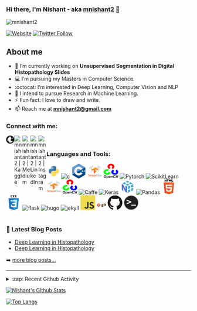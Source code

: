 ### Hi there, I'm Nishant - aka [mnishant2][website] :raising_hand:
<p align="left"> <img src="https://komarev.com/ghpvc/?username=mnishant2" alt="mnishant2" /> </p>

[![Website](https://img.shields.io/website?label=codeSTACKr.com&style=for-the-badge&url=https%3A%2F%2Fcodestackr.com)](https://codestackr.com)
[![Twitter Follow](https://img.shields.io/twitter/follow/codeSTACKr?color=1DA1F2&logo=twitter&style=for-the-badge)](https://twitter.com/intent/follow?original_referer=https%3A%2F%2Fgithub.com%2FcodeSTACKr&screen_name=codeSTACKr)

## About me

- 🔭 I’m currently working on **Unsupervised Segmentation in Digital Histopathology Slides**    
- :computer: I’m pursuing my Masters in Computer Science. 
- :octocat: I’m interested in Deep Learning, Computer Vision and NLP
- :book: I intend to  pursue Research in Machine Learning.
- ⚡ Fun fact: I love to draw and write.
- 📫 Reach me at **mnishant2@gmail.com**

### Connect with me:

[<img align="left" alt="mnishant2.github.io" width="22px" src="https://raw.githubusercontent.com/iconic/open-iconic/master/svg/globe.svg" />][website]
[<img align="left" alt="mnishant2 | Kaggle" width="22px" src="https://cdn.jsdelivr.net/npm/simple-icons@v3/icons/kaggle.svg" />][kaggle]
[<img align="left" alt="mnishant2 | Medium" width="22px" src="https://cdn.jsdelivr.net/npm/simple-icons@v3/icons/medium.svg" />][medium]
[<img align="left" alt="mnishant2 | LinkedIn" width="22px" src="https://cdn.jsdelivr.net/npm/simple-icons@v3/icons/linkedin.svg" />][linkedin]
[<img align="left" alt="mnishant2 | Instagram" width="22px" src="https://cdn.jsdelivr.net/npm/simple-icons@v3/icons/instagram.svg" />][instagram]

<br />

### Languages and Tools:

<img align="left" alt="Python" width="40" height="40" src="https://raw.githubusercontent.com/github/explore/80688e429a7d4ef2fca1e82350fe8e3517d3494d/topics/python/python.png" />
<img src="https://devicons.github.io/devicon/devicon.git/icons/c/c-original.svg" alt="c" width="40" height="40"/>
<img alt="C++" width="40" height="40" src="https://raw.githubusercontent.com/github/explore/80688e429a7d4ef2fca1e82350fe8e3517d3494d/topics/cpp/cpp.png" />
<img alt="Tensorflow" width="40" height="40" src="https://raw.githubusercontent.com/github/explore/80688e429a7d4ef2fca1e82350fe8e3517d3494d/topics/tensorflow/tensorflow.png" />
<img alt="OpenCV" width="40" height="40" src="https://raw.githubusercontent.com/github/explore/80688e429a7d4ef2fca1e82350fe8e3517d3494d/topics/opencv/opencv.png" />
<img alt="Pytorch" width="40" height="40" src="https://pytorch.org/assets/images/pytorch-logo.png" />
<img alt="ScikitLearn" width="40" height="40" src="https://github.com/scikit-learn/scikit-learn/raw/master/doc/logos/scikit-learn-logo.png" />
<img alt="Tensorflow" width="40" height="40" src="https://raw.githubusercontent.com/github/explore/80688e429a7d4ef2fca1e82350fe8e3517d3494d/topics/tensorflow/tensorflow.png" />
<img alt="OpenCV" width="40" height="40" src="https://raw.githubusercontent.com/github/explore/80688e429a7d4ef2fca1e82350fe8e3517d3494d/topics/opencv/opencv.png" />
<img alt="Caffe" width="40" height="40" src="https://caffe2.ai/static/logo.svg" />
<img alt="Keras" width="40" height="40" src="https://github.com/valohai/ml-logos/blob/master/keras.svg" />
<img alt="Numpy" width="40" height="40" src="https://github.com/valohai/ml-logos/blob/master/numpy.svg" />
<img alt="Pandas" width="40" height="40" src="https://camo.githubusercontent.com/5cb734f6fc37f645dc900e35559c60d91cc6b550/68747470733a2f2f6465762e70616e6461732e696f2f7374617469632f696d672f70616e6461732e737667" />
<img alt="HTML5" width="40" height="40" src="https://raw.githubusercontent.com/github/explore/80688e429a7d4ef2fca1e82350fe8e3517d3494d/topics/html/html.png" />
<img alt="CSS3" width="40" height="40" src="https://raw.githubusercontent.com/github/explore/80688e429a7d4ef2fca1e82350fe8e3517d3494d/topics/css/css.png" />
<img src="https://www.vectorlogo.zone/logos/pocoo_flask/pocoo_flask-icon.svg" alt="flask" width="40" height="40"/> 
<img src="https://api.iconify.design/logos-hugo.svg" alt="hugo" width="40" height="40"/>
<img src="https://www.vectorlogo.zone/logos/jekyllrb/jekyllrb-icon.svg" alt="jekyll" width="40" height="40"/>
<img alt="JavaScript" width="40" height="40" src="https://raw.githubusercontent.com/github/explore/80688e429a7d4ef2fca1e82350fe8e3517d3494d/topics/javascript/javascript.png" />
<img alt="Git" width="26px" src="https://raw.githubusercontent.com/github/explore/80688e429a7d4ef2fca1e82350fe8e3517d3494d/topics/git/git.png" />
<img alt="GitHub" width="40" height="40" src="https://raw.githubusercontent.com/github/explore/78df643247d429f6cc873026c0622819ad797942/topics/github/github.png" />
<img alt="Terminal" width="40" height="40" src="https://raw.githubusercontent.com/github/explore/80688e429a7d4ef2fca1e82350fe8e3517d3494d/topics/terminal/terminal.png" />

<br />
<br />

### 📕 Latest Blog Posts

<!-- BLOG-POST-LIST:START -->
- [Deep Learning in Histopathology](https://towardsdatascience.com/deep-learning-in-histopathology-35c0294d38eb?source=rss-b98f92d08bfc------2)
- [Deep Learning in Histopathology](https://medium.com/swlh/deep-learning-in-histopathology-c104478c00cd?source=rss-b98f92d08bfc------2)
<!-- BLOG-POST-LIST:END -->

➡️ [more blog posts...](https://medium.com/@mnishant2)

---

<details>
  <summary>:zap: Recent Github Activity</summary>
  
<!--START_SECTION:activity-->
1. 🗣 Commented on [#249](https://github.com//abhisheknaiidu/awesome-github-profile-readme/issues/249) in [abhisheknaiidu/awesome-github-profile-readme](https://github.com//abhisheknaiidu/awesome-github-profile-readme)
2. 🗣 Commented on [#249](https://github.com//abhisheknaiidu/awesome-github-profile-readme/issues/249) in [abhisheknaiidu/awesome-github-profile-readme](https://github.com//abhisheknaiidu/awesome-github-profile-readme)
3. 💪 Opened PR [#249](https://github.com//abhisheknaiidu/awesome-github-profile-readme/pull/249) in [abhisheknaiidu/awesome-github-profile-readme](https://github.com//abhisheknaiidu/awesome-github-profile-readme)
4. ❗️ Closed issue [#9](https://github.com//jamesgeorge007/github-activity-readme/issues/9) in [jamesgeorge007/github-activity-readme](https://github.com//jamesgeorge007/github-activity-readme)
5. 🗣 Commented on [#9](https://github.com//jamesgeorge007/github-activity-readme/issues/9) in [jamesgeorge007/github-activity-readme](https://github.com//jamesgeorge007/github-activity-readme)
<!--END_SECTION:activity-->

</details>

[![Nishant's Github Stats](https://github-readme-stats.mnishant2.vercel.app/api?username=mnishant2&show_icons=true&hide_border=true&hide=prs&count_private=true&theme=radical&include_all_commits=true)](https://github.com/mnishant2/github-readme-stats)



[![Top Langs](https://github-readme-stats.mnishant2.vercel.app/api/top-langs/?username=mnishant2&layout=compact&theme=radical)](https://github.com/mnishant2/github-readme-stats)


[website]: https://mnishant2.github.io
[twitter]: https://twitter.com/codeSTACKr
[medium]: https://medium.com/@mnishant2
[youtube]: https://youtube.com/codeSTACKr
[instagram]: https://www.instagram.com/mnishant2
[linkedin]: https://www.linkedin.com/in/mnishant2
[webdevplaylist]: https://www.youtube.com/playlist?list=PLkwxH9e_vrAJ0WbEsFA9W3I1W-g_BTsbt
[jsplaylist]: https://www.youtube.com/playlist?list=PLkwxH9e_vrALRJKu7wfXby3MKeflhTu6B
[cssplaylist]: https://www.youtube.com/playlist?list=PLkwxH9e_vrALSdvZuEh6gqQdmDoDIoqz4
[reactplaylist]: https://www.youtube.com/playlist?list=PLkwxH9e_vrAK4TdffpxKY3QGyHCpxFcQ0
[kaggle]: https://www.kaggle.com/mnishant2